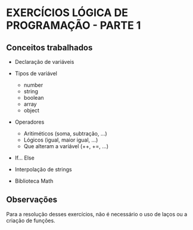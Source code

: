 # EXERCÍCIOS LÓGICA DE PROGRAMAÇÃO - PARTE 1

## Conceitos trabalhados

- Declaração de variáveis

- Tipos de variável
    - number
    - string
    - boolean
    - array
    - object

- Operadores
    - Aritiméticos (soma, subtração, ...)
    - Lógicos (igual, maior igual, ...)
    - Que alteram a variável (++, +=, ...)

- If... Else

- Interpolação de strings

- Biblioteca Math

## Observações

Para a resolução desses exercícios, não é necessário o uso de laços ou
a criação de funções.
